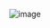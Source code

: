 
![image](https://github.com/imakss16/Parity-Detector/assets/85803755/3d06e4b0-96f7-4d95-82af-defb912e5a39)
